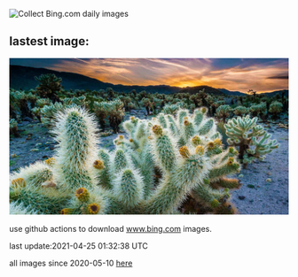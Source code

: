 ![Collect Bing.com daily images](https://github.com/counter2015/bing-daily-images/workflows/Collect%20Bing.com%20daily%20images/badge.svg)
## lastest image:
![](images/ChollaGarden.jpg)

use github actions to download www.bing.com images.

last update:2021-04-25 01:32:38 UTC

all images since 2020-05-10 [here](https://github.com/counter2015/bing-daily-images/tree/master/images) 
